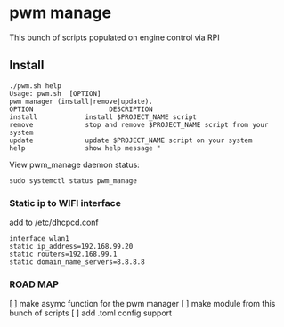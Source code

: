 # pwm manage

This bunch of scripts populated on engine control via RPI

## Install

```shell script
./pwm.sh help
Usage: pwm.sh  [OPTION]
pwm manager (install|remove|update).
OPTION                   DESCRIPTION
install            install $PROJECT_NAME script
remove             stop and remove $PROJECT_NAME script from your system
update             update $PROJECT_NAME script on your system
help               show help message "
```

View pwm_manage daemon status:

```shell script
sudo systemctl status pwm_manage
```


### Static ip to WIFI interface

add  to /etc/dhcpcd.conf
```
interface wlan1
static ip_address=192.168.99.20
static routers=192.168.99.1
static domain_name_servers=8.8.8.8
```
### ROAD MAP 

[ ] make asymc function for the pwm manager 
[ ] make module from this bunch of scripts
[ ] add .toml config support 
